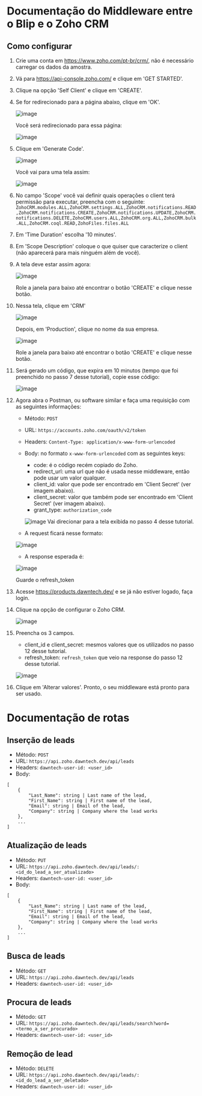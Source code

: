 # Documentação do Middleware entre o Blip e o Zoho CRM
## Como configurar

1. Crie uma conta em https://www.zoho.com/pt-br/crm/, não é necessário carregar os dados da amostra.
2. Vá para https://api-console.zoho.com/ e clique em 'GET STARTED'.
3. Clique na opção 'Self Client' e clique em 'CREATE'.
4. Se for redirecionado para a página abaixo, clique em 'OK'.

    ![image](./images/tela_confirmation_self_client.png)

    Você será redirecionado para essa página:

    ![image](./images/tela_client_id_secret.png)

5. Clique em 'Generate Code'.

    ![image](./images/tela_go_to_generate_code.png)

    Você vai para uma tela assim:

    ![image](./images/tela_clean_generate_code.png)

6. No campo 'Scope' você vai definir quais operações o client terá permissão para executar, preencha com o seguinte:
`ZohoCRM.modules.ALL,ZohoCRM.settings.ALL,ZohoCRM.notifications.READ,ZohoCRM.notifications.CREATE,ZohoCRM.notifications.UPDATE,ZohoCRM.notifications.DELETE,ZohoCRM.users.ALL,ZohoCRM.org.ALL,ZohoCRM.bulk.ALL,ZohoCRM.coql.READ,ZohoFiles.files.ALL `
7. Em 'Time Duration' escolha '10 minutes'.
8. Em 'Scope Description' coloque o que quiser que caracterize o client (não aparecerá para mais ninguém além de você).
9. A tela deve estar assim agora:

    ![image](./images/tela_generate_code.png)

    Role a janela para baixo até encontrar o botão 'CREATE' e clique nesse botão.

10. Nessa tela, clique em 'CRM'

    ![image](./images/tela_clicar_crm.png)

    Depois, em 'Production', clique no nome da sua empresa.

    ![image](./images//tela_clicar_crm_2.png)

    Role a janela para baixo até encontrar o botão 'CREATE' e clique nesse botão.

11. Será gerado um código, que expira em 10 minutos (tempo que foi preenchido no passo 7 desse tutorial), copie esse código:

    ![image](./images/tela_generated_code.png)

12. Agora abra o Postman, ou software similar e faça uma requisição com as seguintes informações:
    - Método: `POST`
    - URL: `https://accounts.zoho.com/oauth/v2/token`
    - Headers: `Content-Type: application/x-www-form-urlencoded`
    - Body: no formato `x-www-form-urlencoded` com as seguintes keys:
        * code: é o código recém copiado do Zoho.
        * redirect_url: uma url que não é usada nesse middleware, então pode usar um valor qualquer.
        * client_id: valor que pode ser encontrado em 'Client Secret' (ver imagem abaixo).
        * client_secret: valor que também pode ser encontrado em 'Client Secret' (ver imagem abaixo).
        * grant_type: `authorization_code`

        ![image](./images/tela_client_secret_highlighted.png)
        Vai direcionar para a tela exibida no passo 4 desse tutorial.

    * A request ficará nesse formato:
    
    ![image](./images/tela_get_refresh_token_request.png)
    
    * A response esperada é:
    
    ![image](./images/tela_get_refresh_token_response.png)

    Guarde o refresh_token

13. Acesse https://products.dawntech.dev/ e se já não estiver logado, faça login.
14. Clique na opção de configurar o Zoho CRM.

    ![image](./images/tela_products_dawntech.png)

15. Preencha os 3 campos.
     - client_id e client_secret: mesmos valores que os utilizados no passo 12 desse tutorial.
     - refresh_token: `refresh_token` que veio na response do passo 12 desse tutorial.

    ![image](./images/tela_settings.png)

16. Clique em 'Alterar valores'. Pronto, o seu middleware está pronto para ser usado.

# Documentação de rotas

## Inserção de leads

- Método: `POST`
- URL: `https://api.zoho.dawntech.dev/api/leads`
- Headers: `dawntech-user-id: <user_id>`
- Body:
```
[
    {
        "Last_Name": string | Last name of the lead,
        "First_Name": string | First name of the lead,
        "Email": string | Email of the lead,
        "Company": string | Company where the lead works
    },
    ...
]
```

## Atualização de leads
- Método: `PUT`
- URL: `https://api.zoho.dawntech.dev/api/leads/:<id_do_lead_a_ser_atualizado>`
- Headers: `dawntech-user-id: <user_id>`
- Body:
```
[
    {
        "Last_Name": string | Last name of the lead,
        "First_Name": string | First name of the lead,
        "Email": string | Email of the lead,
        "Company": string | Company where the lead works
    },
    ...
]
```

## Busca de leads
- Método: `GET`
- URL: `https://api.zoho.dawntech.dev/api/leads`
- Headers: `dawntech-user-id: <user_id>`

## Procura de leads
- Método: `GET`
- URL: `https://api.zoho.dawntech.dev/api/leads/search?word=<termo_a_ser_procurado>`
- Headers: `dawntech-user-id: <user_id>`

## Remoção de lead
- Método: `DELETE`
- URL: `https://api.zoho.dawntech.dev/api/leads/:<id_do_lead_a_ser_deletado>`
- Headers: `dawntech-user-id: <user_id>`